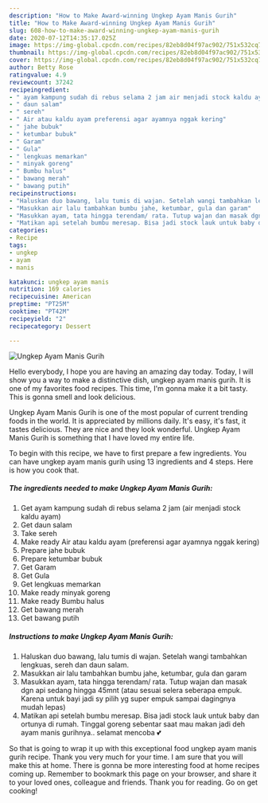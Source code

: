 ```yaml
---
description: "How to Make Award-winning Ungkep Ayam Manis Gurih"
title: "How to Make Award-winning Ungkep Ayam Manis Gurih"
slug: 608-how-to-make-award-winning-ungkep-ayam-manis-gurih
date: 2020-07-12T14:35:17.025Z
image: https://img-global.cpcdn.com/recipes/82eb8d04f97ac902/751x532cq70/ungkep-ayam-manis-gurih-foto-resep-utama.jpg
thumbnail: https://img-global.cpcdn.com/recipes/82eb8d04f97ac902/751x532cq70/ungkep-ayam-manis-gurih-foto-resep-utama.jpg
cover: https://img-global.cpcdn.com/recipes/82eb8d04f97ac902/751x532cq70/ungkep-ayam-manis-gurih-foto-resep-utama.jpg
author: Betty Rose
ratingvalue: 4.9
reviewcount: 37242
recipeingredient:
- " ayam kampung sudah di rebus selama 2 jam air menjadi stock kaldu ayam"
- " daun salam"
- " sereh"
- " Air atau kaldu ayam preferensi agar ayamnya nggak kering"
- " jahe bubuk"
- " ketumbar bubuk"
- " Garam"
- " Gula"
- " lengkuas memarkan"
- " minyak goreng"
- " Bumbu halus"
- " bawang merah"
- " bawang putih"
recipeinstructions:
- "Haluskan duo bawang, lalu tumis di wajan. Setelah wangi tambahkan lengkuas, sereh dan daun salam."
- "Masukkan air lalu tambahkan bumbu jahe, ketumbar, gula dan garam"
- "Masukkan ayam, tata hingga terendam/ rata. Tutup wajan dan masak dgn api sedang hingga 45mnt (atau sesuai selera seberapa empuk. Karena untuk bayi jadi sy pilih yg super empuk sampai dagingnya mudah lepas)"
- "Matikan api setelah bumbu meresap. Bisa jadi stock lauk untuk baby dan ortunya di rumah. Tinggal goreng sebentar saat mau makan jadi deh ayam manis gurihnya.. selamat mencoba 💕"
categories:
- Recipe
tags:
- ungkep
- ayam
- manis

katakunci: ungkep ayam manis 
nutrition: 169 calories
recipecuisine: American
preptime: "PT25M"
cooktime: "PT42M"
recipeyield: "2"
recipecategory: Dessert

---
```



![Ungkep Ayam Manis Gurih](https://img-global.cpcdn.com/recipes/82eb8d04f97ac902/751x532cq70/ungkep-ayam-manis-gurih-foto-resep-utama.jpg)

Hello everybody, I hope you are having an amazing day today. Today, I will show you a way to make a distinctive dish, ungkep ayam manis gurih. It is one of my favorites food recipes. This time, I'm gonna make it a bit tasty. This is gonna smell and look delicious.

Ungkep Ayam Manis Gurih is one of the most popular of current trending foods in the world. It is appreciated by millions daily. It's easy, it's fast, it tastes delicious. They are nice and they look wonderful. Ungkep Ayam Manis Gurih is something that I have loved my entire life.




To begin with this recipe, we have to first prepare a few ingredients. You can have ungkep ayam manis gurih using 13 ingredients and 4 steps. Here is how you cook that.

<!--inarticleads1-->

##### The ingredients needed to make Ungkep Ayam Manis Gurih:

1. Get  ayam kampung sudah di rebus selama 2 jam (air menjadi stock kaldu ayam)
1. Get  daun salam
1. Take  sereh
1. Make ready  Air atau kaldu ayam (preferensi agar ayamnya nggak kering)
1. Prepare  jahe bubuk
1. Prepare  ketumbar bubuk
1. Get  Garam
1. Get  Gula
1. Get  lengkuas memarkan
1. Make ready  minyak goreng
1. Make ready  Bumbu halus
1. Get  bawang merah
1. Get  bawang putih




<!--inarticleads2-->

##### Instructions to make Ungkep Ayam Manis Gurih:

1. Haluskan duo bawang, lalu tumis di wajan. Setelah wangi tambahkan lengkuas, sereh dan daun salam.
1. Masukkan air lalu tambahkan bumbu jahe, ketumbar, gula dan garam
1. Masukkan ayam, tata hingga terendam/ rata. Tutup wajan dan masak dgn api sedang hingga 45mnt (atau sesuai selera seberapa empuk. Karena untuk bayi jadi sy pilih yg super empuk sampai dagingnya mudah lepas)
1. Matikan api setelah bumbu meresap. Bisa jadi stock lauk untuk baby dan ortunya di rumah. Tinggal goreng sebentar saat mau makan jadi deh ayam manis gurihnya.. selamat mencoba 💕




So that is going to wrap it up with this exceptional food ungkep ayam manis gurih recipe. Thank you very much for your time. I am sure that you will make this at home. There is gonna be more interesting food at home recipes coming up. Remember to bookmark this page on your browser, and share it to your loved ones, colleague and friends. Thank you for reading. Go on get cooking!
